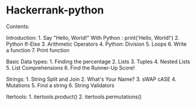 # Hackerrank-python

Contents:

 Introduction:
    1. Say "Hello, World!" With Python : print('Hello, World!')
    2. Python If-Else
    3. Arithmetic Operators
    4. Python: Division
    5. Loops
    6. Write a function
    7. Print function
  
  Basic Data types:
    1. Finding the percentage
    2. Lists
    3. Tuples
    4. Nested Lists
    5. List Comprehensions
    6. Find the Runner-Up Score!

  Strings:
    1. String Split and Join
    2. What's Your Name?
    3. sWAP cASE
    4. Mutations
    5. Find a string
    6. String Validators

  Itertools:
    1. itertools.product()
    2. itertools.permutations()

